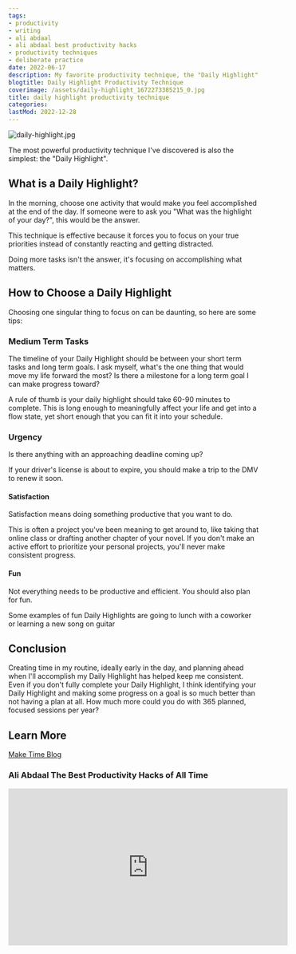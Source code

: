 ```yaml
---
tags:
- productivity
- writing
- ali abdaal
- ali abdaal best productivity hacks
- productivity techniques
- deliberate practice
date: 2022-06-17
description: My favorite productivity technique, the "Daily Highlight"
blogtitle: Daily Highlight Productivity Technique
coverimage: /assets/daily-highlight_1672273385215_0.jpg
title: daily highlight productivity technique
categories:
lastMod: 2022-12-28
---
```

![daily-highlight.jpg](/assets/daily-highlight_1672273385215_0.jpg)

The most powerful productivity technique I've discovered is also the simplest: the "Daily Highlight".

## What is a Daily Highlight?

In the morning, choose one activity that would make you feel accomplished at the end of the day. If someone were to ask you "What was the highlight of your day?", this would be the answer.

This technique is effective because it forces you to focus on your true priorities instead of constantly reacting and getting distracted.

Doing more tasks isn't the answer, it's focusing on accomplishing what matters.
## How to Choose a Daily Highlight

Choosing one singular thing to focus on can be daunting, so here are some tips:
### Medium Term Tasks

The timeline of your Daily Highlight should be between your short term tasks and long term goals. 
I ask myself, what's the one thing that would move my life forward the most? Is there a milestone for a long term goal I can make progress toward?

A rule of thumb is your daily highlight should take 60-90 minutes to complete.
This is long enough to meaningfully affect your life and get into a flow state, yet short enough that you can fit it into your schedule.

### Urgency

Is there anything with an approaching deadline coming up?

If your driver's license is about to expire, you should make a trip to the DMV to renew it soon.

#### Satisfaction

Satisfaction means doing something productive that you want to do.

This is often a project you've been meaning to get around to, like taking that online class or drafting another chapter of your novel.
If you don't make an active effort to prioritize your personal projects, you'll never make consistent progress.
#### Fun

Not everything needs to be productive and efficient. You should also plan for fun.

Some examples of fun Daily Highlights are going to lunch with a coworker or learning a new song on guitar

## Conclusion

Creating time in my routine, ideally early in the day, and planning ahead when I'll accomplish my Daily Highlight has helped keep me consistent.
Even if you don't fully complete your Daily Highlight, I think identifying your Daily Highlight and making some progress on a goal is so much better than not having a plan at all.
How much more could you do with 365 planned, focused sessions per year?
## Learn More

[Make Time Blog](https://maketime.blog/article/feeling-busy-and-distracted-its-not-your-fault/)

### Ali Abdaal The Best Productivity Hacks of All Time

<iframe width="560" height="315" src="https://www.youtube.com/embed/4aYVLpY5FYU?start=397" title="YouTube video player" frameborder="0" allow="accelerometer; autoplay; clipboard-write; encrypted-media; gyroscope; picture-in-picture" allowfullscreen></iframe>
